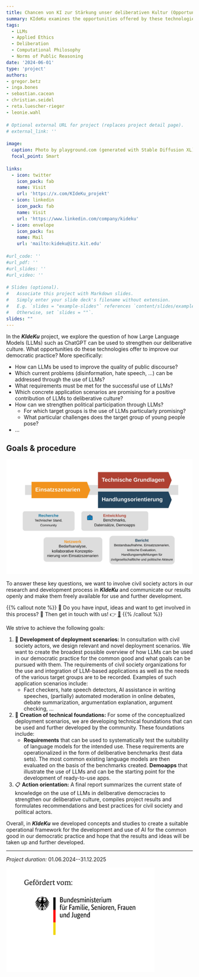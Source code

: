```yaml
---
title: Chancen von KI zur Stärkung unser deliberativen Kultur (Opportunities of AI to strengthen our deliberative culture) (KIdeKu)
summary: KIdeKu examines the opportunities offered by these technologies to strengthen our deliberative culture, and in particular to increase participation in civil society and political debates.
tags:
  - LLMs
  - Applied Ethics
  - Deliberation
  - Computational Philosophy
  - Norms of Public Reasoning
date: '2024-06-01'
type: 'project'
authors:
- gregor.betz
- inga.bones
- sebastian.cacean
- christian.seidel
- reta.luescher-rieger
- leonie.wahl

# Optional external URL for project (replaces project detail page).
# external_link: ''

image:
  caption: Photo by playground.com (generated with Stable Diffusion XL)
  focal_point: Smart

links:
  - icon: twitter
    icon_pack: fab
    name: Visit
    url: 'https://x.com/KIdeKu_projekt'
  - icon: linkedin
    icon_pack: fab
    name: Visit
    url: 'https://www.linkedin.com/company/kideku'
  - icon: envelope
    icon_pack: fas
    name: Mail
    url: 'mailto:kideku@itz.kit.edu'

#url_code: ''
#url_pdf: ''
#url_slides: ''
#url_video: ''

# Slides (optional).
#   Associate this project with Markdown slides.
#   Simply enter your slide deck's filename without extension.
#   E.g. `slides = "example-slides"` references `content/slides/example-slides.md`.
#   Otherwise, set `slides = ""`.
slides: ""
---
```


In the **_KIdeKu_** project, we explore the question of how Large Language Models (LLMs) such as ChatGPT can be used to strengthen our deliberative culture. What opportunities do these technologies offer to improve our democratic practice? More specifically:

+ How can LLMs be used to improve the quality of public discourse? 
+ Which current problems (disinformation, hate speech, ...) can be addressed through the use of LLMs? 
+ What requirements must be met for the successful use of LLMs? 
+ Which concrete application scenarios are promising for a positive contribution of LLMs to deliberative culture? 
+ How can we strengthen political participation through LLMs?
  + For which target groups is the use of LLMs particularly promising? 
  + What particular challenges does the target group of young people pose? 
+ ...

<!-- Ziele -->
## Goals & procedure

![Goals in KIdeKu](kideku_ziele_ablauf.jpg)

To answer these key questions, we want to involve civil society actors in our research and development process in **_KIdeKu_** and communicate our results openly and make them freely available for use and further development. 


{{% callout note %}}
🙋 Do you have input, ideas and want to get involved in this process? 👏 Then get in touch with us! 👉 [📧](mailto:kideku@itz.kit.edu)
{{% /callout %}}

We strive to achieve the following goals: 

1. 👥 **Development of deployment scenarios:** In consultation with civil society actors, we design relevant and novel deployment scenarios. We want to create the broadest possible overview of how LLMs can be used in our democratic practice for the common good and what goals can be pursued with them. The requirements of civil society organizations for the use and integration of LLM-based applications as well as the needs of the various target groups are to be recorded. Examples of such application scenarios include:
   + Fact checkers, hate speech detectors, AI assistance in writing speeches, (partially) automated moderation in online debates, debate summarization, argumentation explanation, argument checking, ... 
2. 🤖 **Creation of technical foundations:** For some of the conceptualized deployment scenarios, we are developing technical foundations that can be used and further developed by the community. These foundations include:
   + **Requirements** that can be used to systematically test the suitability of language models for the intended use. These requirements are operationalized in the form of deliberative benchmarks (test data sets). The most common existing language models are then evaluated on the basis of the benchmarks created.
   **Demoapps** that illustrate the use of LLMs and can be the starting point for the development of ready-to-use apps. 
3. 📋 **Action orientation:** A final report summarizes the current state of knowledge on the use of LLMs in deliberative democracies to strengthen our deliberative culture, compiles project results and formulates recommendations and best practices for civil society and political actors.


Overall, in **_KIdeKu_** we developed concepts and studies to create a suitable operational framework for the development and use of AI for the common good in our democratic practice and hope that the results and ideas will be taken up and further developed. 

---
*Project duration:* 01.06.2024--31.12.2025

<!-- ![Logo BMFSFJ](BMFSFJ_Logo.svg) -->
<img align="left" width="400" src="BMFSFJ_Logo.jpg">